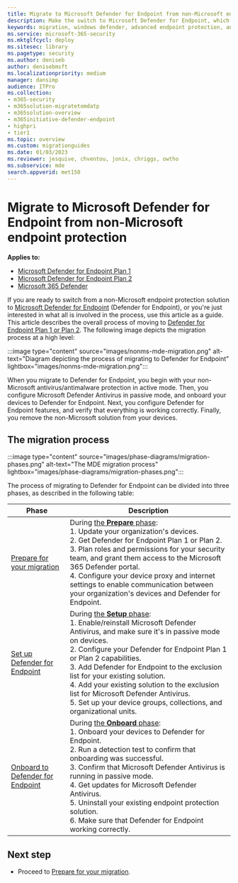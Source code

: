 ```yaml
---
title: Migrate to Microsoft Defender for Endpoint from non-Microsoft endpoint protection
description: Make the switch to Microsoft Defender for Endpoint, which includes Microsoft Defender Antivirus for your endpoint protection solution.
keywords: migration, windows defender, advanced endpoint protection, antivirus, antimalware, passive mode, active mode
ms.service: microsoft-365-security
ms.mktglfcycl: deploy
ms.sitesec: library
ms.pagetype: security
ms.author: deniseb
author: denisebmsft
ms.localizationpriority: medium
manager: dansimp
audience: ITPro
ms.collection:
- m365-security
- m365solution-migratetomdatp
- m365solution-overview
- m365initiative-defender-endpoint
- highpri
- tier1
ms.topic: overview
ms.custom: migrationguides
ms.date: 01/03/2023
ms.reviewer: jesquive, chventou, jonix, chriggs, owtho
ms.subservice: mde
search.appverid: met150
---
```


# Migrate to Microsoft Defender for Endpoint from non-Microsoft endpoint protection

**Applies to:**
- [Microsoft Defender for Endpoint Plan 1](https://go.microsoft.com/fwlink/?linkid=2154037)
- [Microsoft Defender for Endpoint Plan 2](https://go.microsoft.com/fwlink/?linkid=2154037)
- [Microsoft 365 Defender](https://go.microsoft.com/fwlink/?linkid=2118804)

If you are ready to switch from a non-Microsoft endpoint protection solution to [Microsoft Defender for Endpoint](microsoft-defender-endpoint.md) (Defender for Endpoint), or you're just interested in what all is involved in the process, use this article as a guide. This article describes the overall process of moving to [Defender for Endpoint Plan 1 or Plan 2](defender-endpoint-plan-1-2.md). The following image depicts the migration process at a high level:

:::image type="content" source="images/nonms-mde-migration.png" alt-text="Diagram depicting the process of migrating to Defender for Endpoint" lightbox="images/nonms-mde-migration.png":::

When you migrate to Defender for Endpoint, you begin with your non-Microsoft antivirus/antimalware protection in active mode. Then, you configure Microsoft Defender Antivirus in passive mode, and onboard your devices to Defender for Endpoint. Next, you configure Defender for Endpoint features, and verify that everything is working correctly. Finally, you remove the non-Microsoft solution from your devices.

## The migration process

:::image type="content" source="images/phase-diagrams/migration-phases.png" alt-text="The MDE migration process" lightbox="images/phase-diagrams/migration-phases.png":::

The process of migrating to Defender for Endpoint can be divided into three phases, as described in the following table:

|Phase|Description|
|--|--|
|[Prepare for your migration](switch-to-mde-phase-1.md)|During [the **Prepare** phase](switch-to-mde-phase-1.md): <br/>1. Update your organization's devices.<br/>2. Get Defender for Endpoint Plan 1 or Plan 2.<br/>3. Plan roles and permissions for your security team, and grant them access to the Microsoft 365 Defender portal.<br/>4. Configure your device proxy and internet settings to enable communication between your organization's devices and Defender for Endpoint. |
|[Set up Defender for Endpoint](switch-to-mde-phase-2.md)|During [the **Setup** phase](switch-to-mde-phase-2.md): <br/>1. Enable/reinstall Microsoft Defender Antivirus, and make sure it's in passive mode on devices.<br/>2. Configure your Defender for Endpoint Plan 1 or Plan 2 capabilities.<br/>3. Add Defender for Endpoint to the exclusion list for your existing solution.<br/>4. Add your existing solution to the exclusion list for Microsoft Defender Antivirus.<br/>5. Set up your device groups, collections, and organizational units.|
|[Onboard to Defender for Endpoint](switch-to-mde-phase-3.md)|During [the **Onboard** phase](switch-to-mde-phase-3.md): <br/>1. Onboard your devices to Defender for Endpoint.<br/>2. Run a detection test to confirm that onboarding was successful.<br/>3. Confirm that Microsoft Defender Antivirus is running in passive mode.<br/>4. Get updates for Microsoft Defender Antivirus.<br/>5. Uninstall your existing endpoint protection solution.<br/>6. Make sure that Defender for Endpoint working correctly.|

## Next step

- Proceed to [Prepare for your migration](switch-to-mde-phase-1.md).
